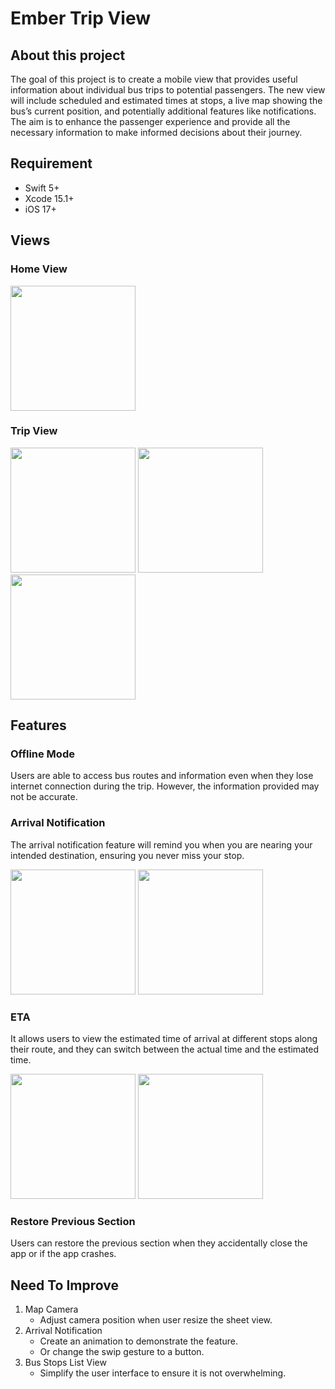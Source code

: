 # Ember Trip View

## About this project
The goal of this project is to create a mobile view that provides useful information about individual bus trips to potential passengers. The new view will include scheduled and estimated times at stops, a live map showing the bus’s current position, and potentially additional features like notifications. The aim is to enhance the passenger experience and provide all the necessary information to make informed decisions about their journey.

## Requirement 
- Swift 5+
- Xcode 15.1+
- iOS 17+

## Views

### Home View

<p>
  <img src="https://github.com/ElvisWong213/EmberTrip/assets/40566101/0490c0f4-4892-475b-be2c-c790e75f55c0" width="200"/>
</p>


### Trip View
<p>
  <img src="https://github.com/ElvisWong213/EmberTrip/assets/40566101/c151439b-5898-4786-a2f8-98ab62c61a43" width="200"/>
  <img src="https://github.com/ElvisWong213/EmberTrip/assets/40566101/263bbbbe-3f14-4a50-9b4e-e7cdaafd92dc" width="200"/>
  <img src="https://github.com/ElvisWong213/EmberTrip/assets/40566101/0e939c75-4b67-4036-9c89-ebc726672c22" width="200"/>
</p>

## Features

### Offline Mode
Users are able to access bus routes and information even when they lose internet connection during the trip. However, the information provided may not be accurate.

[](https://github.com/ElvisWong213/EmberTrip/assets/40566101/69ff595f-53ed-4dfc-8fd2-b1fc0df9afa5)

### Arrival Notification
The arrival notification feature will remind you when you are nearing your intended destination, ensuring you never miss your stop.
<p>
  <img src="https://github.com/ElvisWong213/EmberTrip/assets/40566101/614fac16-18dc-48bd-9b14-6c2982c46297" width="200"/>
  <img src="https://github.com/ElvisWong213/EmberTrip/assets/40566101/7b68a7ec-9c54-424f-9711-1e4c1bf380ca" width="200"/>
</p>

### ETA
It allows users to view the estimated time of arrival at different stops along their route, and they can switch between the actual time and the estimated time.
<p>
  <img src="https://github.com/ElvisWong213/EmberTrip/assets/40566101/7484f0eb-5a94-4436-a18b-2eee211e8c80" width="200"/>
  <img src="https://github.com/ElvisWong213/EmberTrip/assets/40566101/a6af720c-089e-4fd3-bb97-e8bb301e0218" width="200"/>
</p>

### Restore Previous Section
Users can restore the previous section when they accidentally close the app or if the app crashes.

[](https://github.com/ElvisWong213/EmberTrip/assets/40566101/26032770-c41e-43b4-8cfc-5bf7002a9210)

## Need To Improve 
1. Map Camera
   - Adjust camera position when user resize the sheet view.
2. Arrival Notification
   - Create an animation to demonstrate the feature.
   - Or change the swip gesture to a button.
3. Bus Stops List View
   - Simplify the user interface to ensure it is not overwhelming.
